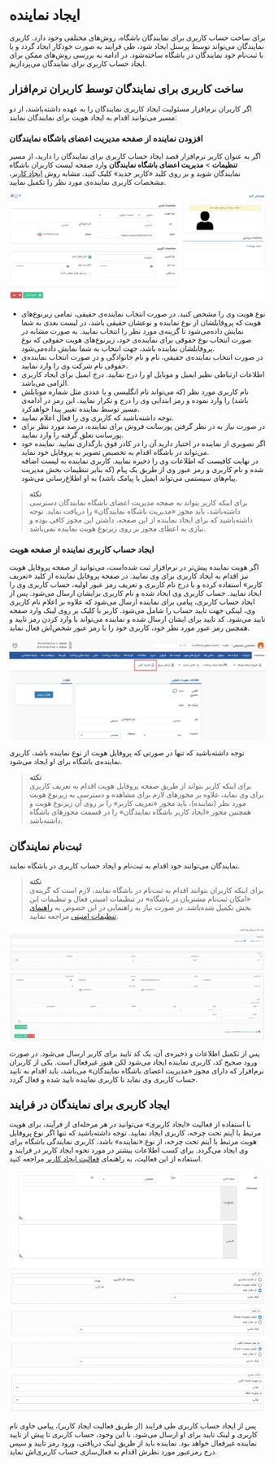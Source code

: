 # ایجاد نماینده

برای ساخت حساب کاربری برای نمایندگان باشگاه، روش‌های مختلفی وجود دارد. کاربری نمایندگان می‌تواند توسط پرسنل ایجاد شود،‌ طی فرایند به صورت خودکار ایجاد گردد و یا با ثبت‌نام خود نمایندگان در باشگاه ساخته‌شود. در ادامه به بررسی روش‌های ممکن برای ایجاد حساب کاربری برای نمایندگان می‌پردازیم.<br>

## ساخت کاربری برای نمایندگان توسط کاربران نرم‌افزار
اگر کاربران نرم‌افزار مسئولیت ایجاد کاربری نمایندگان را به عهده داشته‌باشند، از دو مسیر می‌توانند اقدام به ایجاد هویت برای نمایندگان نمایند:<br>

### افزودن نماینده از صفحه مدیریت اعضای باشگاه نمایندگان
اگر به عنوان کاربر نرم‌افزار قصد ایجاد حساب کاربری برای نمایندگان را دارید، از مسیر **تنظیمات** > **مدیریت اعضای باشگاه نمایندگان** وارد صفحه لیست کاربران باشگاه نمایندگان شوید و بر روی کلید «کاربر جدید» کلیک کنید. مشابه روش [ایجاد کاربر](https://github.com/1stco/PayamGostarDocs/blob/master/Help/Settings/GroupsAndUsersManagement/NewUserCreation.md)، مشخصات کاربری نماینده‌ی مورد نظر را تکمیل نمایید.

![افزودن نماینده](./Image/add-club-agent-user-2.8.6.png) 

- نوع هویت وی را مشخص کنید. در صورت انتخاب نماینده‌ی حقیقی، تمامی زیرنوع‌های هویت که پروفایلشان از نوع نماینده و نوعشان حقیقی باشد، در لیست بعدی به شما نمایش داده‌می‌شود تا گزینه‌ی مورد نظر را انتخاب نمایید. به صورت مشابه در صورت انتخاب نوع حقوقی برای نماینده‌ی خود، زیرنوع‌های هویت حقوقی که نوع پروفایلشان نماینده باشد، جهت انتخاب به شما نمایش داده‌می‌شود.
- در صورت انتخاب نماینده‌ی حقیقی، نام و نام خانوادگی و در صورت انتخاب نماینده‌ی حقوقی نام شرکت وی را وارد نمایید.
- اطلاعات ارتباطی نظیر ایمیل و موبایل او را درج نمایید. درج ایمیل برای ایجاد کاربری الزامی می‌باشد.
- نام کاربری مورد نظر (که می‌تواند نام انگلیسی و یا عددی مثل شماره موبایلش باشد) را وارد نموده و رمز ابتدایی وی را درج و تکرار نمایید. این رمز در ادامه‌ی مسیر توسط نماینده تغییر پیدا خواهدکرد.
- توجه داشته‌باشید که کاربری وی را فعال اعلام نمایید.
- در صورت نیاز به در نظر گرفتن پورسانت فروش برای نماینده، درصد مورد نظر برای پورسانت تعلق گرفته را وارد نمایید.
- اگر تصویری از نماینده در اختیار دارید آن را در کادر فوق بارگذاری نمایید. نماینده خود می‌تواند در باشگاه اقدام به تخصیص تصویر به پروفایل خود نماید.<br>
در نهایت کافیست که اطلاعات وی را ذخیره نمایید. کاربری نماینده به لیست اضافه شده و نام کاربری و رمز عبور وی از طریق یک پیام (که بنابر تنظیمات بخش مدیریت پیام‌های سیستمی می‌تواند ایمیل یا پیامک باشد) به او اطلاع‌رسانی می‌شود.<br>

> **نکته**<br>
> برای اینکه کاربر بتواند به صفحه مدیریت اعضای باشگاه نمایندگان دسترسی داشته‌باشد، باید مجوز «مدیریت باشگاه نمایندگان» را دریافت نماید. توجه داشته‌باشید که برای ایجاد نماینده از این صفحه، داشتن این مجوز کافی بوده و نیازی به اعطای مجوز بر روی زیرنوع هویت نماینده نمی‌باشد.<br>

### ایجاد حساب کاربری نماینده از صفحه هویت
اگر هویت نماینده پیش‌تر در نرم‌افزار ثبت شده‌است، می‌توانید از صفحه پروفایل هویت نیز اقدام به ایجاد کاربری برای وی نمایید. در صفحه پروفایل نماینده از کلید «تعریف کاربر» استفاده کرده و با درج نام کاربری و تعریف رمز عبور اولیه، حساب کاربری وی را ایجاد نمایید. حساب کاربری وی ایجاد شده و نام کاربری برایشان ارسال می‌شود. پس از ایجاد حساب کاربری، پیامی برای نماینده ارسال می‌شود که علاوه بر اعلام نام کاربری وی، لینکی جهت تایید حساب  را شامل می‌شود. کاربر با کلیک بر روی لینک وارد صفحه تایید می‌شود. کد تایید برای ایشان ارسال شده و نماینده می‌تواند با وارد کردن رمز تایید و همچنین رمز عبور مورد نظر خود، کاربری خود را با رمز عبور شخص‌اش فعال نماید.<br>

![افزودن نماینده از صفحه پروفایل](./Image/add-agent-user-2.8.6.png) 

توجه داشته‌باشید که تنها در صورتی که پروفایل هویت از نوع نماینده باشد، کاربری نماینده‌ی باشگاه برای او ایجاد می‌شود.<br>

> **نکته**<br>
> برای اینکه کاربر بتواند از طریق صفحه پروفایل هویت اقدام به تعریف کاربری برای وی نماید، علاوه بر مجوزهای لازم برای مشاهده و دسترسی به زیرنوع هویت مورد نظر (نماینده)،‌ باید مجوز «تعریف کاربر» را بر روی آن زیرنوع هویت و همچنین مجوز «ایجاد کاربر باشگاه نمایندگان» را در قسمت مجوزهای باشگاه داشته‌باشد.<br>

## ثبت‌نام نمایندگان
نمایندگان می‌توانند خود اقدام به ثبت‌نام و ایجاد حساب کاربری در باشگاه نمایند. <br>

> **نکته**<br>
> برای اینکه کاربران بتوانند اقدام به ثبت‌نام در باشگاه نمایند، لازم است که گزینه‌ی «امکان ثبت‌نام مشتریان در باشگاه» در تنظیمات امنیتی فعال و تنظیمات این بخش تکمیل شده‌باشد. در صورت نیاز به راهنمایی در این خصوص به [راهنمای تنظیمات امنیتی](https://github.com/1stco/PayamGostarDocs/blob/master/Help/Settings/General-settings/security/SecuritySetting-2.8.6.md) مراجعه نمایید.<br>

![ثبت‌نام نماینده در باشگاه](./Image/agent-sign-up-2.8.6.png) 

پس از تکمیل اطلاعات و ذخیره‌ی آن، یک کد تایید برای کاربر ارسال می‌شود. در صورت ورود صحیح کد، کاربری نماینده ایجاد می‌شود لکن هنوز غیرفعال است. یکی از کاربران نرم‌افزار که دارای مجوز «مدیریت اعضای باشگاه نمایندگان» می‌باشد، باید اقدام به تایید حساب کاربری وی نماید تا کاربری نماینده تایید شده و فعال گردد.<br>

## ایجاد کاربری برای نمایندگان در فرایند
با استفاده از فعالیت «ایجاد کاربری» می‌توانید در هر مرحله‌ای از فرآیند، برای هویت مرتبط با آیتم تحت چرخه، کاربری ایجاد نمایید. توجه داشته‌باشید که تنها اگر نوع پروفایل هویت مرتبط با آیتم تحت چرخه، از نوع «نماینده» باشد، کاربری نمایندگی باشگاه برای وی ایجاد می‌گردد. برای کسب اطلاعات بیشتر در مورد نحوه ایجاد کاربر در فرایند و استفاده از این فعالیت، به راهنمای [فعالیت ایجاد کاربر](https://github.com/1stco/PayamGostarDocs/blob/master/Help/Settings/Personalization-crm/Overview/Process-design/Create-a-work-cycle/Activity/Create-a-user/Create-a-user.md) مراجعه کنید.<br>

![ایجاد نماینده در فرایند](./Image/user-creator-activity-2.8.6.png) 

پس از ایجاد حساب کاربری  طی فرایند (از طریق فعالیت ایجاد کاربر)، پیامی حاوی نام کاربری و لینک تایید برای او ارسال می‌شود. با این وجود، حساب کاربری تا پیش از تایید نماینده غیرفعال خواهد بود. نماینده باید از طریق لینک دریافتی، ورود رمز تایید و سپس درج رمزعبور مورد نظرش اقدام به فعال‌سازی حساب کاربری‌اش نماید.<br>